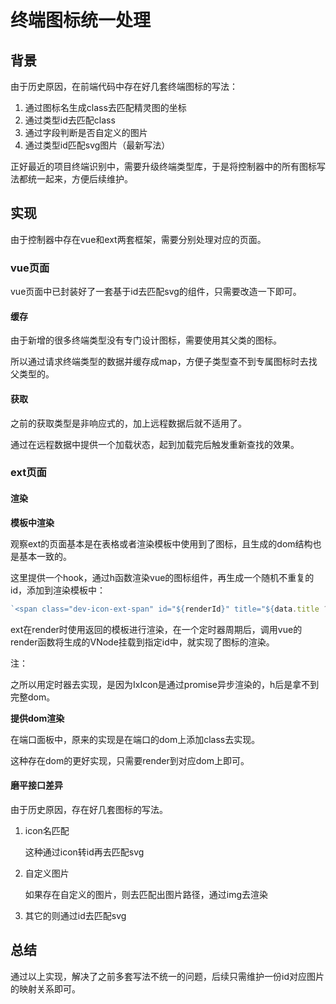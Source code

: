 # 终端图标统一处理



## 背景

由于历史原因，在前端代码中存在好几套终端图标的写法：

1. 通过图标名生成class去匹配精灵图的坐标
2. 通过类型id去匹配class
3. 通过字段判断是否自定义的图片
4. 通过类型id匹配svg图片（最新写法）



正好最近的项目终端识别中，需要升级终端类型库，于是将控制器中的所有图标写法都统一起来，方便后续维护。



## 实现

由于控制器中存在vue和ext两套框架，需要分别处理对应的页面。



### vue页面

vue页面中已封装好了一套基于id去匹配svg的组件，只需要改造一下即可。



#### 缓存

由于新增的很多终端类型没有专门设计图标，需要使用其父类的图标。

所以通过请求终端类型的数据并缓存成map，方便子类型查不到专属图标时去找父类型的。



#### 获取

之前的获取类型是非响应式的，加上远程数据后就不适用了。

通过在远程数据中提供一个加载状态，起到加载完后触发重新查找的效果。



### ext页面



#### 渲染

**模板中渲染**

观察ext的页面基本是在表格或者渲染模板中使用到了图标，且生成的dom结构也是基本一致的。

这里提供一个hook，通过h函数渲染vue的图标组件，再生成一个随机不重复的id，添加到渲染模板中：

```ts
`<span class="dev-icon-ext-span" id="${renderId}" title="${data.title ?? ''}"></span>`
```

ext在render时使用返回的模板进行渲染，在一个定时器周期后，调用vue的render函数将生成的VNode挂载到指定id中，就实现了图标的渲染。



注：

之所以用定时器去实现，是因为IxIcon是通过promise异步渲染的，h后是拿不到完整dom。



**提供dom渲染**

在端口面板中，原来的实现是在端口的dom上添加class去实现。

这种存在dom的更好实现，只需要render到对应dom上即可。



#### 磨平接口差异

由于历史原因，存在好几套图标的写法。

1. icon名匹配

   这种通过icon转id再去匹配svg

2. 自定义图片

   如果存在自定义的图片，则去匹配出图片路径，通过img去渲染

3. 其它的则通过id去匹配svg



## 总结

通过以上实现，解决了之前多套写法不统一的问题，后续只需维护一份id对应图片的映射关系即可。